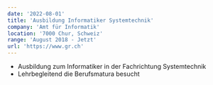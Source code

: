 ```yaml
---
date: '2022-08-01'
title: 'Ausbildung Informatiker Systemtechnik'
company: 'Amt für Informatik'
location: '7000 Chur, Schweiz'
range: 'August 2018 - Jetzt'
url: 'https://www.gr.ch'
---
```


- Ausbildung zum Informatiker in der Fachrichtung Systemtechnik
- Lehrbegleitend die Berufsmatura besucht
